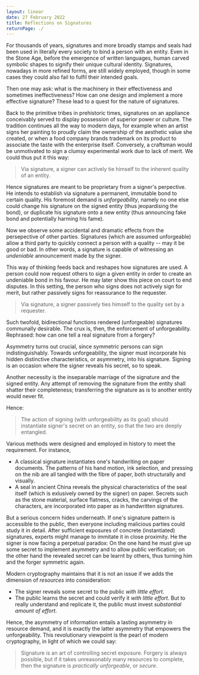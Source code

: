 ```yaml
---
layout: linear
date: 27 February 2022
title: Reflections on Signatures
returnPage: ./
---
```


For thousands of years, signatures and more broadly stamps and seals had been used in literally every society to bind a person with an entity. Even in the Stone Age, before the emergence of written languages, human carved symbolic shapes to signify their unique cultural identity. Signatures, nowadays in more refined forms, are still widely employed, though in some cases they could also fail to fulfil their intended goals.

Then one may ask: what is the machinery in their effectiveness and sometimes ineffectiveness? How can one design and implement a more effective signature? These lead to a quest for the nature of signatures.

Back to the primitive tribes in prehistoric times, signatures on an appliance conceivably served to display possession of superior power or culture. The tradition continues all the way to modern days, for example when an artist signs her painting to proudly claim the ownership of the aesthetic value she created, or when a food company brands trademark on its product to associate the taste with the enterprise itself. Conversely, a craftsman would be unmotivated to sign a clumsy experimental work due to lack of merit. We could thus put it this way:

> Via signature, a signer can actively tie himself to the inherent quality of an entity.

Hence signatures are meant to be proprietary from a signer's perpective. He intends to establish via signature a permanent, immutable bond to certain quality. His foremost demand is *unforgeability*, namely no one else could change his signature on the signed entity (thus jeopardising the bond), or duplicate his signature onto a new entity (thus announcing fake bond and potentially harming his fame).

Now we observe some accidental and dramatic effects from the persepective of other parties. Signatures (which are assumed unforgeable) allow a third party to quickly connect a person with a quality -- may it be good or bad. In other words, a signature is capable of witnessing an *undeniable* announcement made by the signer.

This way of thinking feeds back and reshapes how signatures are used. A person could now request others to sign a given entity in order to create an undeniable bond in his favour. He may later show this piece on court to end disputes. In this setting, the person who signs does not actively sign for merit, but rather passively signs for reassurance to the requester.

> Via signature, a signer passively ties himself to the quality set by a requester.

Such twofold, bidirectional functions rendered (unforgeable) signatures communally desirable. The crux is, then, the enforcement of unforgeability. Rephrased: how can one tell a real signature from a forgery?

Asymmetry turns out crucial, since symmetric persons can sign indistinguishably. Towards unforgeability, the signer must incorporate his hidden distinctive characteristics, or asymmetry, into his signature. Signing is an occasion where the signer reveals his secret, so to speak.

Another necessity is the inseparable marriage of the signature and the signed entity. Any attempt of removing the signature from the entity shall shatter their completeness; transferring the signature as is to another entity would never fit.

Hence:

> The action of signing (with unforgeability as its goal) should instantiate signer's secret on an entity, so that the two are deeply entangled.

Various methods were designed and employed in history to meet the requirement. For instance,

- A classical signature instantiates one's handwriting on paper documents. The patterns of his hand motion, ink selection, and pressing on the nib are all tangled with the fibre of paper, both structurally and visually.
- A seal in ancient China reveals the physical characteristics of the seal itself (which is exlusively owned by the signer) on paper. Secrets such as the stone material, surface flatness, cracks, the carvings of the characters, are incorporated into paper as in handwritten signatures.

But a serious concern hides underneath. If one's signature pattern is accessible to the public, then everyone including malicious parties could study it in detail. After sufficient exposures of concrete (instantiated) signatures, experts might manage to immitate it in close proximity. He the signer is now facing a perpetual paradox: On the one hand he must give up some secret to implement asymmetry and to allow public verification; on the other hand the revealed secret can be learnt by others, thus turning him and the forger symmetric again.

Modern cryptography maintains that it is not an issue if we adds the dimension of *resources* into consideration:

- The signer reveals some secret to the public *with little effort*.
- The public learns the secret and could verify it *with little effort*. But to really understand and replicate it, the public must invest *substantial amount of effort*.

Hence, the asymmetry of information entails a lasting asymmetry in resource demand, and it is exactly the latter asymmetry that empowers the unforgeability. This revolutionary viewpoint is the pearl of modern cryptography, in light of which we could say:

> Signature is an art of controlling secret exposure. Forgery is always possible, but if it takes unreasonably many resources to complete, then the signature is *practically unforgeable*, or *secure*.
